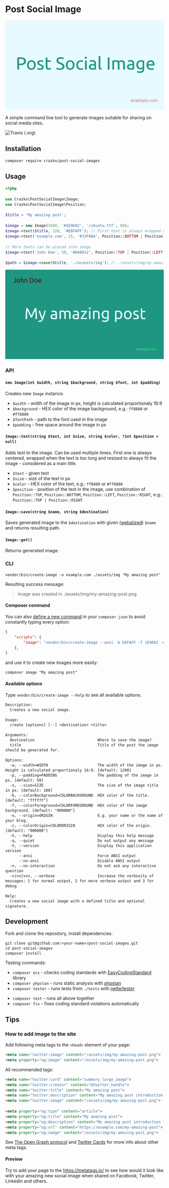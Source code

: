 # Post Social Image

![Example Image](./docs/post-social-image.png)

A simple command line tool to generate images suitable for sharing on social media sites.

![Travis (.org)](https://img.shields.io/travis/crazko/post-social-image.svg)

## Installation

```
composer require crazko/post-social-images
```

## Usage

```php
<?php

use Crazko\PostSocialImage\Image;
use Crazko\PostSocialImage\Position;

$title = 'My amazing post';

$image = new Image(1600, '#1E9682', '/ubuntu.ttf', 80);
$image->text($title, 120, '#E6FAFF'); // First text is always wrapped and centered
$image->text('example.com', 25, '#33F88A', Position::BOTTOM | Position::RIGHT);

// More texts can be placed into image
$image->text('John Doe', 50, '#660012', Position::TOP | Position::LEFT);

$path = $image->save($title, './assests/img'); // ./assets/img/my-amazing-post.png
```

![Example Image](./docs/my-amazing-post.png)

### API

#### `new Image(int $width, string $background, string $font, int $padding)`

Creates new `Image` instance.

- `$width` - width of the image in px, height is calculated proportionaly 16:9
- `$background` - HEX color of the image background, e.g.: `ff8800` or `#ff8800`
- `$fontPath` - path to the font used in the image
- `$padding` - free space around the image in px

#### `Image::text(string $text, int $size, string $color, ?int $position = null)`

Adds text to the image. Can be used multiple times. First one is always centered, wrapped when the text is too long and resized to always fit the image - considered as a main title.

- `$text` - given text
- `$size` - size of the text in px
- `$color` - HEX color of the text, e.g.: `ff8800` or `#ff8800`
- `$position` - position of the text in the image, use combination of `Position::TOP`, `Position::BOTTOM`, `Position::LEFT`, `Position::RIGHT`, e.g.: `Position::TOP | Position::RIGHT`

#### `Image::save(string $name, string $destination)`

Saves generated image to the `$destination` with given ([webalized](https://doc.nette.org/en/2.4/strings#toc-webalize)) `$name` and returns resulting path.

#### `Image::get()`

Returns generated image.

### CLI

```
vendor/bin/create-image -o example.com ./assets/img "My amazing post"
```

Resulting success message:

> Image was created in ./assets/img/my-amazing-post.png

#### Composer command

You can also [define a new command](https://getcomposer.org/doc/articles/scripts.md#writing-custom-commands) in your `composer.json` to avoid constantly typing every option:

```json
{
    "scripts": {
        "image": "vendor/bin/create-image --ansi -b E6FAFF -f 1E9682 -c E1738A -o example.com ./assets/img"
    },
}
```

and use it to create new images more easily:

```
composer image "My amazing post"
```

#### Available options

Type `vendor/bin/create-image --help` to see all available options.

```
Description:
  Creates a new social image.

Usage:
  create [options] [--] <destination> <title>

Arguments:
  destination                            Where to save the image?
  title                                  Title of the post the image should be generated for.

Options:
  -w, --width=WIDTH                      The width of the image in px. Height is calculated proportionaly 16:9. [default: 1200]
  -p, --padding=PADDING                  The padding of the image in px. [default: 50]
  -s, --size=SIZE                        The size of the image title in px. [default: 100]
  -b, --colorBackground=COLORBACKGROUND  HEX color of the title. [default: "ffffff"]
  -f, --colorForeground=COLORFOREGROUND  HEX color of the image background. [default: "000000"]
  -o, --origin=ORIGIN                    E.g. your name or the name of your blog.
  -c, --colorOrigin=COLORORIGIN          HEX color of the origin. [default: "000000"]
  -h, --help                             Display this help message
  -q, --quiet                            Do not output any message
  -V, --version                          Display this application version
      --ansi                             Force ANSI output
      --no-ansi                          Disable ANSI output
  -n, --no-interaction                   Do not ask any interactive question
  -v|vv|vvv, --verbose                   Increase the verbosity of messages: 1 for normal output, 2 for more verbose output and 3 for debug

Help:
  Creates a new social image with a defined title and optional signature.
```

## Development

Fork and clone the repository, install dependencies.

```
git clone git@github.com:<your-name>/post-social-images.git
cd post-social-images
composer install
```

Testing commands:

- `composer ecs` - checks coding standards with [EasyCodingStandard](https://github.com/Symplify/EasyCodingStandard) library
- `composer phpstan` - runs static analysis with [phpstan](https://github.com/phpstan/phpstan)
- `composer tester` - runs tests from `./tests` with [nette/tester](https://tester.nette.org/)

<!-- separator -->

- `composer test` - runs all above together
- `composer fix` - fixes coding standard violations automatically

## Tips

### How to add image to the site

Add following meta tags to the `<head>` element of your page:

```html
<meta name="twitter:image" content="/assets/img/my-amazing-post.png">
<meta property="og:image" content="/assets/img/my-amazing-post.png">
```

All recommended tags:

```html
<meta name="twitter:card" content="summary_large_image">
<meta name="twitter:creator" content="@twitter_handle">
<meta name="twitter:title" content="My amazing post">
<meta name="twitter:description" content="My amazing post introduction for visitors and crawlers.">
<meta name="twitter:image" content="/assets/img/my-amazing-post.png">

<meta property="og:type" content="article">
<meta property="og:title" content="My amazing post">
<meta property="og:description" content="My amazing post introduction for visitors and crawlers.">
<meta property="og:url" content="https://example.com/my-amazing-post">
<meta property="og:image" content="/assets/img/my-amazing-post.png">
```

See [The Open Graph protocol](http://ogp.me/) and [Twitter Cards](https://developer.twitter.com/en/docs/tweets/optimize-with-cards/overview/abouts-cards) for more info about other meta tags.

#### Preview

Try to add your page to the https://metatags.io/ to see how would it look like with your amazing new social image when shared on Facebook, Twitter, Linkedin and others.
